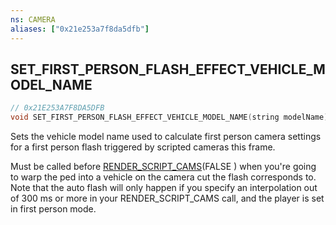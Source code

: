 ```yaml
---
ns: CAMERA
aliases: ["0x21e253a7f8da5dfb"]
---
```

## SET_FIRST_PERSON_FLASH_EFFECT_VEHICLE_MODEL_NAME

```c
// 0x21E253A7F8DA5DFB
void SET_FIRST_PERSON_FLASH_EFFECT_VEHICLE_MODEL_NAME(string modelName);
```

Sets the vehicle model name used to calculate first person camera settings for a first person flash triggered by scripted cameras this frame.

Must be called before [RENDER_SCRIPT_CAMS](#_0x07E5B515DB0636FC)(FALSE ) when you're going to warp the ped into a vehicle on the camera cut the flash corresponds to. Note that the auto flash will only happen if you specify an interpolation out of 300 ms or more in your RENDER_SCRIPT_CAMS call, and the player is set in first person mode.


